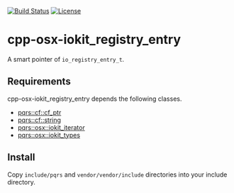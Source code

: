 [![Build Status](https://github.com/pqrs-org/cpp-osx-iokit_registry_entry/workflows/CI/badge.svg)](https://github.com/pqrs-org/cpp-osx-iokit_registry_entry/actions)
[![License](https://img.shields.io/badge/license-Boost%20Software%20License-blue.svg)](https://github.com/pqrs-org/cpp-osx-iokit_registry_entry/blob/main/LICENSE.md)

# cpp-osx-iokit_registry_entry

A smart pointer of `io_registry_entry_t`.

## Requirements

cpp-osx-iokit_registry_entry depends the following classes.

- [pqrs::cf::cf_ptr](https://github.com/pqrs-org/cpp-cf-cf_ptr)
- [pqrs::cf::string](https://github.com/pqrs-org/cpp-cf-string)
- [pqrs::osx::iokit_iterator](https://github.com/pqrs-org/cpp-osx-iokit_iterator)
- [pqrs::osx::iokit_types](https://github.com/pqrs-org/cpp-osx-iokit_types)

## Install

Copy `include/pqrs` and `vendor/vendor/include` directories into your include directory.
